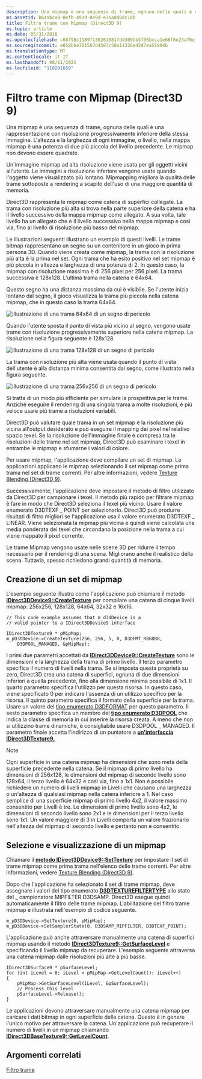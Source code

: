 ```yaml
---
description: Una mipmap è una sequenza di trame, ognuna delle quali è una rappresentazione con risoluzione progressivamente inferiore della stessa immagine.
ms.assetid: b64abca9-0efb-4939-849d-e75a8d0dc10b
title: Filtro trame con Mipmap (Direct3D 9)
ms.topic: article
ms.date: 05/31/2018
ms.openlocfilehash: c68f98c1189f130261981fdd309bb3f06bcca1e66f6e23a70e141a5abfe32f4a
ms.sourcegitcommit: e858bbe701567d4583c50a11326e42d7ea51804b
ms.translationtype: MT
ms.contentlocale: it-IT
ms.lasthandoff: 08/11/2021
ms.locfileid: "118291650"
---
```

# <a name="texture-filtering-with-mipmaps-direct3d-9"></a>Filtro trame con Mipmap (Direct3D 9)

Una mipmap è una sequenza di trame, ognuna delle quali è una rappresentazione con risoluzione progressivamente inferiore della stessa immagine. L'altezza e la larghezza di ogni immagine, o livello, nella mappa mipmap è una potenza di due più piccola del livello precedente. Le mipmap non devono essere quadrate.

Un'immagine mipmap ad alta risoluzione viene usata per gli oggetti vicini all'utente. Le immagini a risoluzione inferiore vengono usate quando l'oggetto viene visualizzato più lontano. Mipmapping migliora la qualità delle trame sottoposte a rendering a scapito dell'uso di una maggiore quantità di memoria.

Direct3D rappresenta le mipmap come catena di superfici collegate. La trama con risoluzione più alta si trova nella parte superiore della catena e ha il livello successivo della mappa mipmap come allegato. A sua volta, tale livello ha un allegato che è il livello successivo nella mappa mipmap e così via, fino al livello di risoluzione più basso del mipmap.

Le illustrazioni seguenti illustrano un esempio di questi livelli. Le trame bitmap rappresentano un segno su un contenitore in un gioco in prima persona 3D. Quando viene creata come mipmap, la trama con la risoluzione più alta è la prima nel set. Ogni trama che ha esito positivo nel set mipmap è più piccola in altezza e larghezza di una potenza di 2. In questo caso, la mipmap con risoluzione massima è di 256 pixel per 256 pixel. La trama successiva è 128x128. L'ultima trama nella catena è 64x64.

Questo segno ha una distanza massima da cui è visibile. Se l'utente inizia lontano dal segno, il gioco visualizza la trama più piccola nella catena mipmap, che in questo caso la trama 64x64.

![illustrazione di una trama 64x64 di un segno di pericolo](images/mip1.jpg)

Quando l'utente sposta il punto di vista più vicino al segno, vengono usate trame con risoluzione progressivamente superiore nella catena mipmap. La risoluzione nella figura seguente è 128x128.

![illustrazione di una trama 128x128 di un segno di pericolo](images/mip2.jpg)

La trama con risoluzione più alta viene usata quando il punto di vista dell'utente è alla distanza minima consentita dal segno, come illustrato nella figura seguente.

![illustrazione di una trama 256x256 di un segno di pericolo](images/mip3.jpg)

Si tratta di un modo più efficiente per simulare la prospettiva per le trame. Anziché eseguire il rendering di una singola trama a molte risoluzioni, è più veloce usare più trame a risoluzioni variabili.

Direct3D può valutare quale trama in un set mipmap è la risoluzione più vicina all'output desiderato e può eseguire il mapping dei pixel nel relativo spazio texel. Se la risoluzione dell'immagine finale è compresa tra le risoluzioni delle trame nel set mipmap, Direct3D può esaminare i texel in entrambe le mipmap e sfumarne i valori di colore.

Per usare mipmap, l'applicazione deve compilare un set di mipmap. Le applicazioni applicano le mipmap selezionando il set mipmap come prima trama nel set di trame correnti. Per altre informazioni, vedere [Texture Blending (Direct3D 9)](texture-blending.md).

Successivamente, l'applicazione deve impostare il metodo di filtro utilizzato da Direct3D per campionare i texel. Il metodo più rapido per filtrare mipmap è fare in modo che Direct3D seleziona il texel più vicino. Usare il valore enumerato D3DTEXF \_ POINT per selezionarlo. Direct3D può produrre risultati di filtro migliori se l'applicazione usa il valore enumerato D3DTEXF \_ LINEAR. Viene selezionata la mipmap più vicina e quindi viene calcolata una media ponderata dei texel che circondano la posizione nella trama a cui viene mappato il pixel corrente.

Le trame Mipmap vengono usate nelle scene 3D per ridurre il tempo necessario per il rendering di una scena. Migliorano anche il realistico della scena. Tuttavia, spesso richiedono grandi quantità di memoria.

## <a name="creating-a-set-of-mipmaps"></a>Creazione di un set di mipmap

L'esempio seguente illustra come l'applicazione può chiamare il metodo [**IDirect3DDevice9::CreateTexture**](/windows/win32/api/d3d9helper/nf-d3d9helper-idirect3ddevice9-createtexture) per compilare una catena di cinque livelli mipmap: 256x256, 128x128, 64x64, 32x32 e 16x16.


```
// This code example assumes that m_d3dDevice is a
// valid pointer to a IDirect3DDevice9 interface

IDirect3DTexture9 * pMipMap;
m_pD3DDevice->CreateTexture(256, 256, 5, 0, D3DFMT_R8G8B8, 
    D3DPOOL_MANAGED, &pMipMap);
```



I primi due parametri accettati da [**IDirect3DDevice9::CreateTexture**](/windows/win32/api/d3d9helper/nf-d3d9helper-idirect3ddevice9-createtexture) sono le dimensioni e la larghezza della trama di primo livello. Il terzo parametro specifica il numero di livelli nella trama. Se si imposta questa proprietà su zero, Direct3D crea una catena di superfici, ognuna di due dimensioni inferiori a quella precedente, fino alla dimensione minima possibile di 1x1. Il quarto parametro specifica l'utilizzo per questa risorsa. In questo caso, viene specificato 0 per indicare l'assenza di un utilizzo specifico per la risorsa. Il quinto parametro specifica il formato della superficie per la trama. Usare un valore del [tipo enumerato D3DFORMAT](d3dformat.md) per questo parametro. Il sesto parametro specifica un membro del [**tipo enumerato D3DPOOL**](./d3dpool.md) che indica la classe di memoria in cui inserire la risorsa creata. A meno che non si utilizzino trame dinamiche, è consigliabile usare D3DPOOL \_ MANAGED. Il parametro finale accetta l'indirizzo di un puntatore a [**un'interfaccia IDirect3DTexture9.**](/windows/win32/api/d3d9helper/nn-d3d9helper-idirect3dtexture9)

> [!Note]  
> Ogni superficie in una catena mipmap ha dimensioni che sono metà della superficie precedente nella catena. Se il mipmap di primo livello ha dimensioni di 256x128, le dimensioni del mipmap di secondo livello sono 128x64, il terzo livello è 64x32 e così via, fino a 1x1. Non è possibile richiedere un numero di livelli mipmap in Livelli che causano una larghezza o un'altezza di qualsiasi mipmap nella catena inferiore a 1. Nel caso semplice di una superficie mipmap di primo livello 4x2, il valore massimo consentito per Livelli è tre. Le dimensioni di primo livello sono 4x2, le dimensioni di secondo livello sono 2x1 e le dimensioni per il terzo livello sono 1x1. Un valore maggiore di 3 in Livelli comporta un valore frazionario nell'altezza del mipmap di secondo livello e pertanto non è consentito.

 

## <a name="selecting-and-displaying-a-mipmap"></a>Selezione e visualizzazione di un mipmap

Chiamare il [**metodo IDirect3DDevice9::SetTexture**](/windows/desktop/api) per impostare il set di trame mipmap come prima trama nell'elenco delle trame correnti. Per altre informazioni, vedere [Texture Blending (Direct3D 9)](texture-blending.md).

Dopo che l'applicazione ha selezionato il set di trame mipmap, deve assegnare i valori del tipo enumerato [**D3DTEXTUREFILTERTYPE**](./d3dtexturefiltertype.md) allo stato del \_ campionatore MIPFILTER D3DSAMP. Direct3D esegue quindi automaticamente il filtro delle trame mipmap. L'abilitazione del filtro trame mipmap è illustrata nell'esempio di codice seguente.


```
m_pD3DDevice->SetTexture(0, pMipMap);
m_pD3DDevice->SetSamplerState(0, D3DSAMP_MIPFILTER, D3DTEXF_POINT);
```



L'applicazione può anche attraversare manualmente una catena di superfici mipmap usando il metodo [**IDirect3DTexture9::GetSurfaceLevel**](/windows/win32/api/d3d9helper/nf-d3d9helper-idirect3dtexture9-getsurfacelevel) e specificando il livello mipmap da recuperare. L'esempio seguente attraversa una catena mipmap dalle risoluzioni più alte a più basse.


```
IDirect3DSurface9 * pSurfaceLevel;
for (int iLevel = 0; iLevel < pMipMap->GetLevelCount(); iLevel++)
{
    pMipMap->GetSurfaceLevel(iLevel, &pSurfaceLevel);
    // Process this level
    pSurfaceLevel->Release();
}
```



Le applicazioni devono attraversare manualmente una catena mipmap per caricare i dati bitmap in ogni superficie della catena. Questo è in genere l'unico motivo per attraversare la catena. Un'applicazione può recuperare il numero di livelli in un mipmap chiamando [**IDirect3DBaseTexture9::GetLevelCount**](/windows/win32/api/d3d9helper/nf-d3d9helper-idirect3dbasetexture9-getlevelcount).

## <a name="related-topics"></a>Argomenti correlati

<dl> <dt>

[Filtro trame](texture-filtering.md)
</dt> </dl>

 

 
